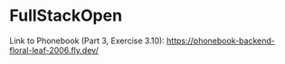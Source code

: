 # FullStackOpen
Link to Phonebook (Part 3, Exercise 3.10): https://phonebook-backend-floral-leaf-2006.fly.dev/
